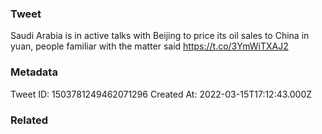 ### Tweet
Saudi Arabia is in active talks with Beijing to price its oil sales to China in yuan, people familiar with the matter said https://t.co/3YmWiTXAJ2

### Metadata
Tweet ID: 1503781249462071296
Created At: 2022-03-15T17:12:43.000Z

### Related

